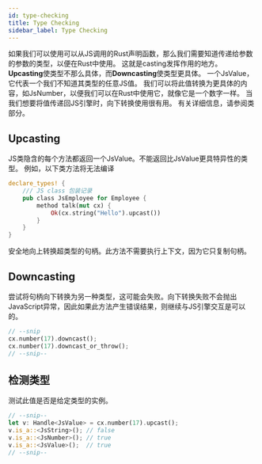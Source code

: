 ```yaml
---
id: type-checking
title: Type Checking
sidebar_label: Type Checking
---
```


如果我们可以使用可以从JS调用的Rust声明函数，那么我们需要知道传递给参数的参数的类型，以便在Rust中使用。 这就是casting发挥作用的地方。  **Upcasting**使类型不那么具体，而**Downcasting**使类型更具体。 一个JsValue，它代表一个我们不知道其类型的任意JS值。 我们可以将此值转换为更具体的内容，如JsNumber，以便我们可以在Rust中使用它，就像它是一个数字一样。 当我们想要将值传递回JS引擎时，向下转换使用很有用。 有关详细信息，请参阅类部分。


## Upcasting

JS类隐含的每个方法都返回一个JsValue。不能返回比JsValue更具特异性的类型。
例如，以下类方法将无法编译
```rust
declare_types! {
    /// JS class 包装记录
    pub class JsEmployee for Employee {
        method talk(mut cx) {
            Ok(cx.string("Hello").upcast())
        }
    }
}
```
安全地向上转换超类型的句柄。此方法不需要执行上下文，因为它只复制句柄。

## Downcasting

尝试将句柄向下转换为另一种类型，这可能会失败。向下转换失败不会抛出JavaScript异常，因此如果此方法产生错误结果，则继续与JS引擎交互是可以的。

```rust
// --snip
cx.number(17).downcast();
cx.number(17).downcast_or_throw();
// --snip--
```

## 检测类型
测试此值是否是给定类型的实例。

```rust
// --snip--
let v: Handle<JsValue> = cx.number(17).upcast();
v.is_a::<JsString>(); // false
v.is_a::<JsNumber>(); // true
v.is_a::<JsValue>();  // true
// --snip--
```

